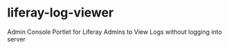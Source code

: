 # liferay-log-viewer
Admin Console Portlet for Liferay Admins to View Logs without logging into server
